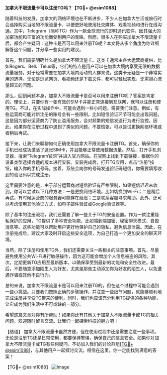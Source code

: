 **加拿大不限流量卡可以注册TG吗？【TG💪+ @esim1088】**

随着科技的发展，加拿大的网络环境也在不断进步，不少人在加拿大生活或旅行时会选择购买当地的不限流量卡，以便更好地使用社交媒体、观看视频和进行在线沟通。其中，Telegram（简称TG）作为一款全球流行的即时通讯软件，因其强大的加密功能和丰富的功能而受到用户的青睐。然而，很多人在购买加拿大不限流量卡后，都会产生疑问：这种卡是否可以用来注册TG呢？本文将从多个角度为你详细解答这个问题，并分享一些实用的建议。

首先，我们需要明确什么是加拿大不限流量卡。这类卡通常由各大运营商提供，比如Rogers、Bell、Telus等，它们的特点是用户可以在加拿大境内享受无限的数据流量服务。对于经常需要在加拿大境内活动的人群来说，这类卡无疑是一个非常实用的选择。无论是浏览网页、看视频还是下载文件，都可以轻松实现，无需担心流量超支的问题。

那么，回到问题本身，加拿大不限流量卡是否可以用来注册TG呢？答案是肯定的。理论上，只要你有一张有效的SIM卡并能正常连接到互联网，就可以注册和使用TG。不过，在实际操作中，可能会遇到一些小问题，需要我们注意。例如，有些运营商可能对新注册的账号会有一些限制，比如短信验证环节可能会出现问题。这是因为部分运营商为了防止滥用服务，会对频繁的短信发送行为进行监控。因此，如果你在注册过程中遇到了类似的问题，不要慌张，可以尝试更换网络环境或者稍后再试。

接下来，让我们来聊聊如何正确使用加拿大不限流量卡注册TG。首先，确保你的手机已经成功激活了这张SIM卡，并且能够正常使用数据流量。然后，打开手机浏览器，搜索“Telegram官网”并进入官方网站。在官网上找到下载链接，根据你的设备类型选择合适的版本进行安装。安装完成后，打开TG应用，点击“注册”按钮，输入你的手机号码。接着，系统会向你的号码发送验证码短信，你需要填写收到的验证码以完成注册。

这里需要注意的是，由于部分运营商对短信验证有严格限制，如果短信迟迟未收到，你可以尝试以下几种方法：一是更换网络环境，比如切换到Wi-Fi；二是稍后再试，有时候运营商的服务器可能存在延迟；三是联系客服寻求帮助。此外，还可以考虑使用其他验证方式，如电子邮件验证或Google验证器等。

除了基本的注册流程，我们还需要了解一些关于TG的安全设置。作为一款注重隐私保护的应用，TG提供了多种安全功能，比如端到端加密、秘密聊天模式、自毁消息等。这些功能可以帮助用户更好地保护自己的隐私，避免信息泄露。因此，在注册完成后，建议大家及时开启这些安全选项，为自己打造一个更加安全的聊天环境。

当然，除了注册和使用TG外，我们还需要关注一些相关的注意事项。首先，尽量避免使用公共Wi-Fi进行敏感操作，因为这可能会增加个人信息被盗的风险。其次，定期更新TG应用至最新版本，以确保享受到最新的功能和安全性改进。最后，不要随意添加陌生人为好友，尤其是那些主动添加你为好友的陌生人，以免遭遇诈骗或其他不良行为。

总的来说，加拿大不限流量卡是可以用来注册TG的，但在这个过程中可能会遇到一些小挑战。只要我们按照正确的步骤操作，并注意一些细节问题，就能够顺利地完成注册并享受TG带来的便利。同时，我们也应该充分利用TG提供的各种功能，让它成为我们生活中不可或缺的一部分。

希望这篇文章对你有所帮助！如果你还有其他关于加拿大不限流量卡或TG的相关问题，欢迎随时留言交流。让我们一起探索科技的魅力吧！

【结语】
加拿大不限流量卡虽然方便，但在使用过程中还是需要注意一些事项。无论是注册TG还是日常使用，都要保持警惕，确保自己的信息安全。如果你对加拿大不限流量卡或TG有任何疑问，不妨加入我们的讨论群组[[TG💪+ @esim1088](https://t.me/s/esim1088)]，与其他用户一起探讨交流。相信在这里，你一定能找到满意的答案！

【TG💪+ @esim1088】
![Image](https://i.postimg.cc/4NQfJmqS/Snipaste-2025-05-13-00-14-12.png)